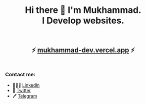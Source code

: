 <h1 align="center">
Hi there 👋 I'm Mukhammad.<br>I Develop websites.
  <br><br>
</h1>

<h2 align="center">
  ⚡ <a href="https://mukhammad-dev.vercel.app" target="_blank">mukhammad-dev.vercel.app</a> ⚡
  <br><br>
</h2>

### Contact me:

- 👨🏻‍💼 [LinkedIn](https://www.linkedin.com/in/mukhammad-shonazarov-68878325a/)
- 🐓 [Twitter](https://twitter.com/MukhammadDev)
- 🖊 [Telegram](https://t.me/shonazarovdev)
